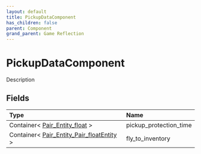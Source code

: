 ```yaml
---
layout: default
title: PickupDataComponent
has_children: false
parent: Component
grand_parent: Game Reflection
---
```

# PickupDataComponent
Description 

## Fields

| Type | Name |
|:----------|:--------------|
| Container< [Pair_Entity_float](/riftbreaker-wiki/docs/game-reflection/classes/pair__entity_float/) > | pickup_protection_time |
| Container< [Pair_Entity_Pair_floatEntity](/riftbreaker-wiki/docs/game-reflection/classes/pair__entity__pair_float_entity/) > | fly_to_inventory |

